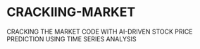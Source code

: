 # CRACKIING-MARKET
CRACKING THE MARKET CODE WITH AI-DRIVEN STOCK PRICE PREDICTION USING TIME SERIES ANALYSIS
